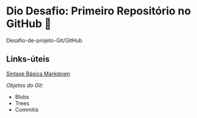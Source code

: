 # Dio Desafio: Primeiro Repositório no GitHub :notebook:

Desafio-de-projeto-Git/GitHub

## Links-úteis
[Sintaxe Básica Markdown](https://www.markdownguide.org/basic-syntax/)

*Objetos do Git:*

* Blobs
* Trees
* Commitis
